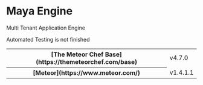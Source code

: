# Maya Engine
Multi Tenant Application Engine

Automated Testing is not finished

<table>
  <tbody>
    <tr>
      <th>[The Meteor Chef Base](https://themeteorchef.com/base)</th>
      <td>v4.7.0</td>
    </tr>
    <tr>
      <th>[Meteor](https://www.meteor.com/)</th>
      <td>v1.4.1.1</td>
    </tr>
  </tbody>
</table>
